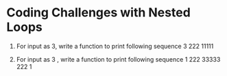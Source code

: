 # Coding Challenges with Nested Loops


1. For input as 3, write a function to print following sequence 
   3
 222
11111 

2. For input as 3 , write a function to print following sequence
  1
 222
33333
 222
  1
